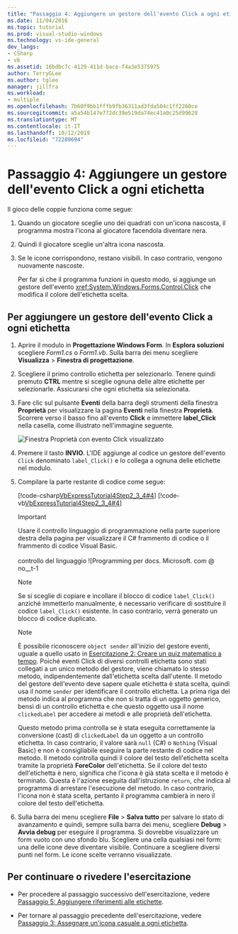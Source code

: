```yaml
---
title: "Passaggio 4: Aggiungere un gestore dell'evento Click a ogni etichetta"
ms.date: 11/04/2016
ms.topic: tutorial
ms.prod: visual-studio-windows
ms.technology: vs-ide-general
dev_langs:
- CSharp
- vb
ms.assetid: 16bdbc7c-4129-411d-bace-f4a3e5375975
author: TerryGLee
ms.author: tglee
manager: jillfra
ms.workload:
- multiple
ms.openlocfilehash: 7b60f9bb1fffb9fb36311ad3fda504c1ff2260ce
ms.sourcegitcommit: a5a54b147e772dc39e519da74ec41a0c25d99628
ms.translationtype: MT
ms.contentlocale: it-IT
ms.lasthandoff: 10/12/2019
ms.locfileid: "72289694"
---
```

# <a name="step-4-add-a-click-event-handler-to-each-label"></a>Passaggio 4: Aggiungere un gestore dell'evento Click a ogni etichetta

Il gioco delle coppie funziona come segue:

1. Quando un giocatore sceglie uno dei quadrati con un'icona nascosta, il programma mostra l'icona al giocatore facendola diventare nera.

2. Quindi il giocatore sceglie un'altra icona nascosta.

3. Se le icone corrispondono, restano visibili. In caso contrario, vengono nuovamente nascoste.

   Per far sì che il programma funzioni in questo modo, si aggiunge un gestore dell'evento <xref:System.Windows.Forms.Control.Click> che modifica il colore dell'etichetta scelta.

## <a name="to-add-a-click-event-handler-to-each-label"></a>Per aggiungere un gestore dell'evento Click a ogni etichetta

1. Aprire il modulo in **Progettazione Windows Form**. In **Esplora soluzioni** scegliere *Form1.cs* o *Form1.vb*. Sulla barra dei menu scegliere **Visualizza** > **Finestra di progettazione**.

2. Scegliere il primo controllo etichetta per selezionarlo. Tenere quindi premuto **CTRL** mentre si sceglie ognuna delle altre etichette per selezionarle. Assicurarsi che ogni etichetta sia selezionata.

3. Fare clic sul pulsante **Eventi** della barra degli strumenti della finestra **Proprietà** per visualizzare la pagina **Eventi** nella finestra **Proprietà**. Scorrere verso il basso fino all'evento **Click** e immettere **label_Click** nella casella, come illustrato nell'immagine seguente.

     ![Finestra Proprietà con evento Click visualizzato](../ide/media/express_labelclick.png)

4. Premere il tasto **INVIO**. L'IDE aggiunge al codice un gestore dell'evento `Click` denominato `label_Click()` e lo collega a ognuna delle etichette nel modulo.

5. Compilare la parte restante di codice come segue:

     [!code-csharp[VbExpressTutorial4Step2_3_4#4](../ide/codesnippet/CSharp/step-4-add-a-click-event-handler-to-each-label_1.cs)]
     [!code-vb[VbExpressTutorial4Step2_3_4#4](../ide/codesnippet/VisualBasic/step-4-add-a-click-event-handler-to-each-label_1.vb)]

     > [!IMPORTANT]
     > Usare il controllo linguaggio di programmazione nella parte superiore destra della pagina per visualizzare il C# frammento di codice o il frammento di codice Visual Basic.<br><br>controllo del linguaggio ![Programming per docs. Microsoft. com @ no__t-1

    > [!NOTE]
    > Se si sceglie di copiare e incollare il blocco di codice `label_Click()` anziché immetterlo manualmente, è necessario verificare di sostituire il codice `label_Click()` esistente. In caso contrario, verrà generato un blocco di codice duplicato.

    > [!NOTE]
    > È possibile riconoscere `object sender` all'inizio del gestore eventi, uguale a quello usato in [Esercitazione 2: Creare un quiz matematico a tempo](../ide/tutorial-2-create-a-timed-math-quiz.md). Poiché eventi Click di diversi controlli etichetta sono stati collegati a un unico metodo del gestore, viene chiamato lo stesso metodo, indipendentemente dall'etichetta scelta dall'utente. Il metodo del gestore dell'evento deve sapere quale etichetta è stata scelta, quindi usa il nome `sender` per identificare il controllo etichetta. La prima riga del metodo indica al programma che non si tratta di un oggetto generico, bensì di un controllo etichetta e che questo oggetto usa il nome `clickedLabel` per accedere ai metodi e alle proprietà dell'etichetta.

     Questo metodo prima controlla se è stata eseguita correttamente la conversione (cast) di `clickedLabel` da un oggetto a un controllo etichetta. In caso contrario, il valore sarà `null` (C#) o `Nothing` (Visual Basic) e non è consigliabile eseguire la parte restante di codice nel metodo. Il metodo controlla quindi il colore del testo dell'etichetta scelta tramite la proprietà **ForeColor** dell'etichetta. Se il colore del testo dell'etichetta è nero, significa che l'icona è già stata scelta e il metodo è terminato. Questa è l'azione eseguita dall'istruzione `return`, che indica al programma di arrestare l'esecuzione del metodo. In caso contrario, l'icona non è stata scelta, pertanto il programma cambierà in nero il colore del testo dell'etichetta.

6. Sulla barra dei menu scegliere **File** > **Salva tutto** per salvare lo stato di avanzamento e quindi, sempre sulla barra dei menu, scegliere **Debug** > **Avvia debug** per eseguire il programma. Si dovrebbe visualizzare un form vuoto con uno sfondo blu. Scegliere una cella qualsiasi nel form: una delle icone deve diventare visibile. Continuare a scegliere diversi punti nel form. Le icone scelte verranno visualizzate.

## <a name="to-continue-or-review"></a>Per continuare o rivedere l'esercitazione

- Per procedere al passaggio successivo dell'esercitazione, vedere [Passaggio 5: Aggiungere riferimenti alle etichette](../ide/step-5-add-label-references.md).

- Per tornare al passaggio precedente dell'esercitazione, vedere [Passaggio 3: Assegnare un'icona casuale a ogni etichetta](../ide/step-3-assign-a-random-icon-to-each-label.md).
